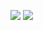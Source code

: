 ![](https://raw.githubusercontent.com/guinatel/Python-para-Data-Science/main/Curso%208%20-%20Machine%20Learning/IMG/img%201.png)
![](https://raw.githubusercontent.com/guinatel/Python-para-Data-Science/main/Curso%208%20-%20Machine%20Learning/IMG/img%202.png)